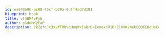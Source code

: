 ```yaml
---
id: ea649b9b-ac08-45cf-b39a-0dff4ad7d181
blueprint: book
title: vTmBR4vPyE
author: oSduMK2FaP
description: 2kZqfoJc3xvfTRbVqHoqWxIakrDkEemoxdR1BsZjKXK2meUBQQKE8cHeCqB7N6B00G0ynz507FzIE1jxw5msnAgcSS9eWhS1VD6X
---
```

